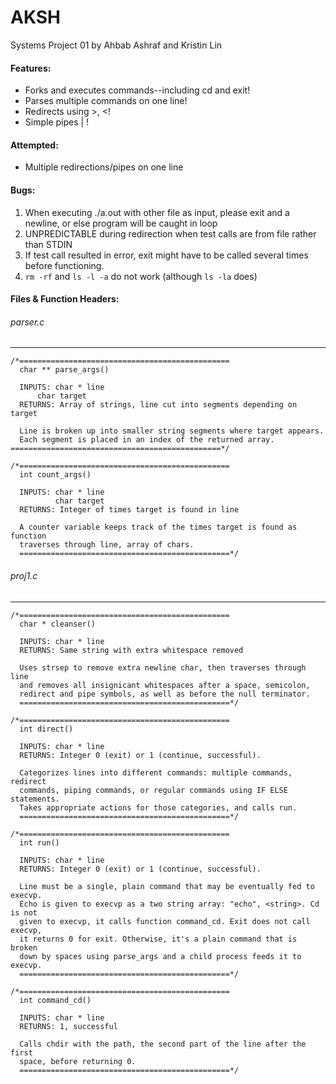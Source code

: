 # AKSH #
Systems Project 01
by Ahbab Ashraf and Kristin Lin

#### Features: ####
- Forks and executes commands--including cd and exit!
- Parses multiple commands on one line!
- Redirects using >, <!
- Simple pipes | !

#### Attempted: ####
- Multiple redirections/pipes on one line

#### Bugs: ####
1. When executing ./a.out with other file as input, please
   exit and a newline, or else program will be caught in loop
2. UNPREDICTABLE during redirection when test calls are from file
   rather than STDIN
3. If test call resulted in error, exit might have to be called
   several times before functioning.
4. `rm -rf` and `ls -l -a` do not work (although `ls -la` does)

#### Files & Function Headers: ####
                  
###### parser.c ######
- - - -
```
/*===============================================                  
  char ** parse_args()

  INPUTS: char * line
  	  char target
  RETURNS: Array of strings, line cut into segments depending on target

  Line is broken up into smaller string segments where target appears. 
  Each segment is placed in an index of the returned array.                     
===============================================*/

/*===============================================                     
  int count_args()

  INPUTS: char * line
          char target
  RETURNS: Integer of times target is found in line

  A counter variable keeps track of the times target is found as function
  traverses through line, array of chars.                    
  ===============================================*/
```
  
###### proj1.c ######
- - - -
```
/*===============================================                     
  char * cleanser()

  INPUTS: char * line
  RETURNS: Same string with extra whitespace removed

  Uses strsep to remove extra newline char, then traverses through line
  and removes all insignicant whitespaces after a space, semicolon,
  redirect and pipe symbols, as well as before the null terminator.
  ===============================================*/

/*===============================================                     
  int direct()

  INPUTS: char * line
  RETURNS: Integer 0 (exit) or 1 (continue, successful).

  Categorizes lines into different commands: multiple commands, redirect
  commands, piping commands, or regular commands using IF ELSE statements.
  Takes appropriate actions for those categories, and calls run.
  ===============================================*/

/*===============================================                     
  int run()

  INPUTS: char * line
  RETURNS: Integer 0 (exit) or 1 (continue, successful).

  Line must be a single, plain command that may be eventually fed to execvp.
  Echo is given to execvp as a two string array: "echo", <string>. Cd is not
  given to execvp, it calls function command_cd. Exit does not call execvp,
  it returns 0 for exit. Otherwise, it's a plain command that is broken
  down by spaces using parse_args and a child process feeds it to execvp.
  ===============================================*/

/*===============================================                     
  int command_cd()

  INPUTS: char * line
  RETURNS: 1, successful

  Calls chdir with the path, the second part of the line after the first
  space, before returning 0.
  ===============================================*/

```